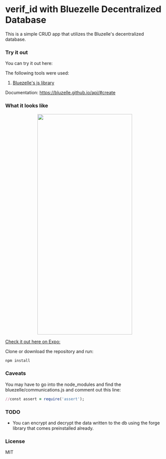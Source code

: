 # verif_id with Bluezelle Decentralized Database


This is a simple CRUD app that utilizes the Bluzelle's decentralized database. 


### Try it out
You can try it out here: 

The following tools were used:
1. [Bluezelle's js library](https://github.com/bluzelle/swarmclient-js)

Documentation: https://bluzelle.github.io/api/#create


### What it looks like

<p align="center">
	<img src="./screenshots/ss.gif" width="300" height="700"/>
</p>

[Check it out here on Expo:](https://expo.io/@kh42/verif_id)

Clone or download the repository and run:
```ruby
npm install
```


### Caveats

You may have to go into the node_modules and find the bluezelle/communications.js and comment out this line:

```ruby
//const assert = require('assert');
```



### TODO

- You can encrypt and decrypt the data written to the db using the forge library that comes preinstalled already. 

### License
MIT
